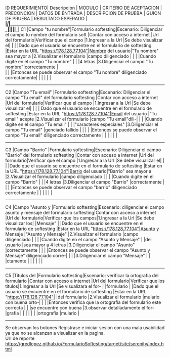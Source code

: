 ID REQUERIMIENTO| Descripcion     |     MODULO          |            CRITERIO DE ACEPTACION                                        | PRECONCION                             | DATOS DE ENTRADA |  DESCRIPCION DE PRUEBA |    GUION DE PRUEBA               |  RESULTADO ESPERADO |
________________|_________________|_____________________|__________________________________________________________________________|________________________________________|__________________|________________________|__________________________________|_____________________| 
  C1            |Campo "tu nombre"|Formulario softesting|Escenario: Diligenciar el campo tu nombre del formulario soft             |Contar con acceso a internet            |Url del formulario|Verificar que el campo  |1.Ingresar a la Url               |Se debe visualizar el|
                |                 |                     |Dado que el usuario se encuentre en el formulario de softesting           |Estar en la URL "https://178.128.77.104"|Nombre del usuario|"Tu nombre" sea mayor a |2.Visualizar el formulario        |campo diligenciado   |
		|		  |			|Cuando digite en el campo "Tu nombre"                                     |					    |                  |4 letras		|3.Diligenciar el campo "Tu nombre"|correctamente	 |								
                |                 |                     |Entonces se puede observar el campo "Tu nombre" diligenciado correctamente| 					    |                  |      	                |                                  |                     |                                      
___________________________________________________________________________________________________________________________________________________________________________________________________________________________________________________________________________________
  C2            |Campo "Tu email" |Formulario softesting|Escenario: Diligenciar el campo "Tu email" del formulario softesting      |Contar con acceso a internet            |Url del formulario|Verificar que el campo  |1.Ingresar a la Url               |Se debe visualizar el|
                | 		  |                     | Dado que el usuario se encuentre en el formulario de softesting          |Estar en la URL "https://178.128.77.104"|Email del usuario |"Tu email" acepte       |2.Visualizar el formulario        |campo "Tu email"dili-|
                |		  |                     |Cuando digite en el campo "Tu email"                                      |                                        |                  |"caracteres especiales" |3.Diligenciar el campo "Tu email" |genciado fallido     |        |
                |	          |                     |Entonces se puede observar el campo "Tu email" diligenciado correctamente |                                        |                  |                        |                                  |                     | 
___________________________________________________________________________________________________________________________________________________________________________________________________________________________________________________________________________________
 C3             |Campo "Barrio"   |Formulario softesting|Escenario: Diligenciar el campo "Barrio" del formulario softesting        |Contar con acceso a internet            |Url del formulario|Verificar que el campo  |1.Ingresar a la Url               |Se debe visualizar el|
		|		  |                     |Dado que el usuario se encuentre en el formulario de softesting           |Estar en la URL "https://178.128.77.104"|Barrio del usuario|"Barrio" sea mayor a    |2.Visualizar el formulario        |campo diligenciado   |
                |                 |                     |Cuando digite en el campo "Barrio"                                        |                                        |                  |4 letras                |3.Diligenciar el campo "Barrio"   |correctamente        |
                |                 |                     |Entonces se puede observar el campo "barrio" diligenciado correctamente   |                                        |                  |                        |                                  |                     |
__________________________________________________________________________________________________________________________________________________________________________________________________________________________________________________________________________________
 C4             |Campo "Asunto y  |Formulario softesting|Escenario: diligenciar el campo asunto y mensaje del formulario softesting|Contar con acceso a internet            |Url del formulario|Verificar que los campos|1.Ingresar a la Url               |Se debe visualizar los|
                |Mensaje"         |                     |Dado que el usuario se encuentre en el formulario de softesting           |Estar en la URL "https://178.128.77.104"|Asunto y Mensaje  |"Asunto y Mensaje"      |2.Visualizar el formulario        |campo diligenciado    |
                |                 |                     |Cuando digite en el campo "Asunto y Mensaje"                              |                                        |del usuario       |sea mayor a 4 letras    |3.Diligenciar el campo "Asunto"   |correctamente         |
                |                 |                     |Entonces se puede observar el campo "Asunto y Mensaje" diligenciado corre-|                                        |                  |                        |3.Diligenciar el campo "Mensaje"  |                      |
                                                        |ctamente                                                                  |                                        |                  |                        |                                  |                      |      
___________________________________________________________________________________________________________________________________________________________________________________________________________________________________________________________________________________
 C5             |Titulos del      |Formulario softesting|Escenario: verificar la ortografia del formulario                         |Contar con acceso a internet            |Url del formulario|Verificar que los titulos|1.Ingresar a la Url              |Se visualizara el for- |
                |formulario       |                     |Dado que el usuario se encuentre en el formulario de softesting           |Estar en la URL "https://178.128.77.104"|                  |del formulario           |2.Visualizar el formulario       |mulario con buena orto-|
                |                 |                     |Entonces verifica que la ortografia del formulario este correcta          |                                        |                  |se encuentre con buena   |3.observar detalladamente el for-|grafia                 |
                |                 |                     |                                                                          |                                        |                  |ortografia               |mulario                          |
____________________________________________________________________________________________________________________________________________________________________________________________________________________________________________________________________________________ 
Se observan los botones Registrase e iniciar sesion con una mala usabilidad ya que no se alcanzan a visualizar en la pagina.        
  Url de reporte   https://gredlopez.github.io/FormularioSoftesting/target/site/serenity/index.html
